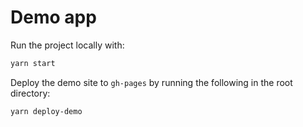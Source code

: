 # Demo app

Run the project locally with:

```sh
yarn start
```

Deploy the demo site to `gh-pages` by running the following in the root directory:

```sh
yarn deploy-demo
```
